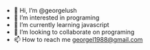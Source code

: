 - 👋 Hi, I’m @georgelush
- 👀 I’m interested in programing
- 🌱 I’m currently learning javascript
- 💞️ I’m looking to collaborate on programing
- 📫 How to reach me georgel1988@gmail.com

<!---
georgelush/georgelush is a ✨ special ✨ repository because its `README.md` (this file) appears on your GitHub profile.
You can click the Preview link to take a look at your changes.
--->
